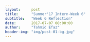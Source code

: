 ```yaml
---
layout:     post
title:      "Summer'17 Intern-Week 6"
subtitle:   "Week 6 Reflection"
date:       2017-07-07 08:00:00
author:     "Tahmid Efaz"
header-img: "img/post-01-bg.jpg"
---
```

